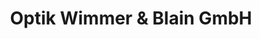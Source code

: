 ---
title: "Optik Wimmer & Blain GmbH"
url: /traunstein/optik-wimmer-und-blain-gmbh/
shop: Optiker
---